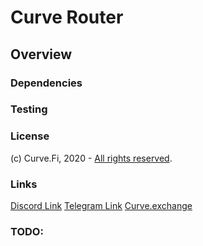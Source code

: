 # Curve Router

## Overview

### Dependencies

### Testing

### License

(c) Curve.Fi, 2020 - [All rights reserved](LICENSE).

### Links

[Discord Link](https://discord.gg/FjfKCbsP)
[Telegram Link](https://t.me/curvefi)
[Curve.exchange](https://curve.exchange)

### TODO:
